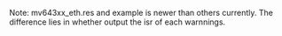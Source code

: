 Note: mv643xx_eth.res and example is newer than others currently. The difference lies in whether output the isr of each warnnings.
